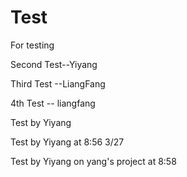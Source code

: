 Test
====

For testing


Second Test--Yiyang


Third Test --LiangFang

4th Test -- liangfang

Test by Yiyang

Test by Yiyang at 8:56 3/27


Test by Yiyang on yang's project at 8:58